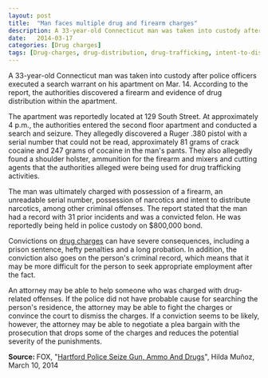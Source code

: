 ```yaml
---
layout: post
title:  "Man faces multiple drug and firearm charges"
description: A 33-year-old Connecticut man was taken into custody after police officers executed a search warrant on his apartment on Mar. 14. According to the report, the authorities discovered a firearm and evidence of drug distribution within the apartment.
date:   2014-03-17
categories: [Drug charges] 
tags: [Drug-charges, drug-distribution, drug-trafficking, intent-to-distribute, search-and-seizure, search-warrant]
---
```



<p>A 33-year-old Connecticut man was taken into custody after police officers executed a search warrant on his apartment on Mar. 14. According to the report, the authorities discovered a firearm and evidence of drug distribution within the apartment. </p><p>The apartment was reportedly located at 129 South Street. At approximately 4 p.m., the authorities entered the second floor apartment and conducted a search and seizure. They allegedly discovered a Ruger .380 pistol with a serial number that could not be read, approximately 81 grams of crack cocaine and 247 grams of cocaine in the man's pants. They also allegedly found a shoulder holster, ammunition for the firearm and mixers and cutting agents that the authorities alleged were being used for drug trafficking activities. </p> <p>The man was ultimately charged with possession of a firearm, an unreadable serial number, possession of narcotics and intent to distribute narcotics, among other criminal offenses. The report stated that the man had a record with 31 prior incidents and was a convicted felon. He was reportedly being held in police custody on $800,000 bond. </p><p>Convictions on <a href="/Drug-Charges/Drug-Charges.html">drug charges</a> can have severe consequences, including a prison sentence, hefty penalties and a long probation. In addition, the conviction also goes on the person's criminal record, which means that it may be more difficult for the person to seek appropriate employment after the fact. </p><p>An attorney may be able to help someone who was charged with drug-related offenses. If the police did not have probable cause for searching the person's residence, the attorney may be able to fight the charges or convince the court to dismiss the charges. If a conviction seems to be likely, however, the attorney may be able to negotiate a plea bargain with the prosecution that drops some of the charges and reduces the potential severity of the punishments. </p> <p> <b>Source:&nbsp;</b>FOX, "<a href="http://foxct.com/2014/03/10/hartford-police-seize-gun-ammo-and-drugs/" target="_blank">Hartford Police Seize Gun, Ammo And Drugs</a>", Hilda Muñoz, March 10, 2014</p>
